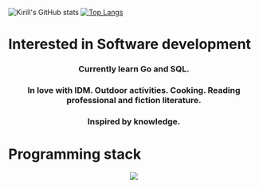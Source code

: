 
 ![Kirill's GitHub stats](https://github-readme-stats.vercel.app/api?username=GlittersIsGold&bg_color=000000,000000,434343&title_color=ffffff&text_color=ffffff)
 [![Top Langs](https://github-readme-stats.vercel.app/api/top-langs/?username=GlittersIsGold&layout=compact&bg_color=10,000000,434343&title_color=ffffff&text_color=ffffff)](https://github.com/anuraghazra/github-readme-stats)
 
# Interested in Software development
<div align="center">
 <h3>
     Currently learn Go and SQL. 
 </h3>
 <h3>
     In love with IDM. Outdoor activities. Cooking. Reading professional and fiction literature. 
 </h3>
 <h3>
     Inspired by knowledge. 
 </h3>
</div>

# Programming stack

<p align="center">
  <a href="https://skillicons.dev">
    <img src="https://skillicons.dev/icons?i=linux,cpp,go,python,postgres,docker,kubernetes,git" />
  </a>
</p>
